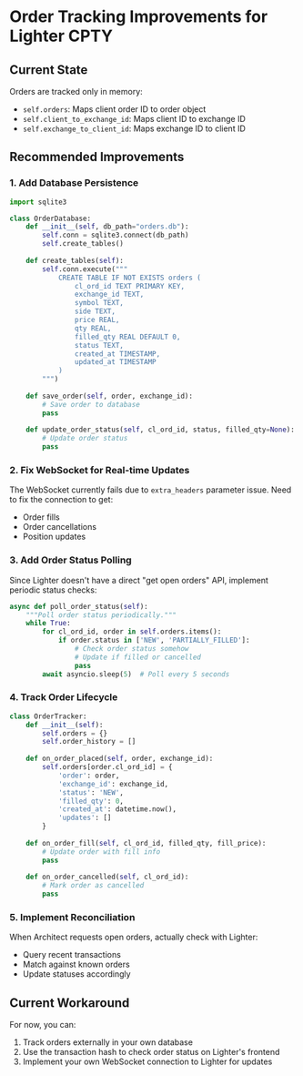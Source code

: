 # Order Tracking Improvements for Lighter CPTY

## Current State
Orders are tracked only in memory:
- `self.orders`: Maps client order ID to order object
- `self.client_to_exchange_id`: Maps client ID to exchange ID
- `self.exchange_to_client_id`: Maps exchange ID to client ID

## Recommended Improvements

### 1. Add Database Persistence
```python
import sqlite3

class OrderDatabase:
    def __init__(self, db_path="orders.db"):
        self.conn = sqlite3.connect(db_path)
        self.create_tables()
    
    def create_tables(self):
        self.conn.execute("""
            CREATE TABLE IF NOT EXISTS orders (
                cl_ord_id TEXT PRIMARY KEY,
                exchange_id TEXT,
                symbol TEXT,
                side TEXT,
                price REAL,
                qty REAL,
                filled_qty REAL DEFAULT 0,
                status TEXT,
                created_at TIMESTAMP,
                updated_at TIMESTAMP
            )
        """)
    
    def save_order(self, order, exchange_id):
        # Save order to database
        pass
    
    def update_order_status(self, cl_ord_id, status, filled_qty=None):
        # Update order status
        pass
```

### 2. Fix WebSocket for Real-time Updates
The WebSocket currently fails due to `extra_headers` parameter issue. Need to fix the connection to get:
- Order fills
- Order cancellations
- Position updates

### 3. Add Order Status Polling
Since Lighter doesn't have a direct "get open orders" API, implement periodic status checks:

```python
async def poll_order_status(self):
    """Poll order status periodically."""
    while True:
        for cl_ord_id, order in self.orders.items():
            if order.status in ['NEW', 'PARTIALLY_FILLED']:
                # Check order status somehow
                # Update if filled or cancelled
                pass
        await asyncio.sleep(5)  # Poll every 5 seconds
```

### 4. Track Order Lifecycle
```python
class OrderTracker:
    def __init__(self):
        self.orders = {}
        self.order_history = []
    
    def on_order_placed(self, order, exchange_id):
        self.orders[order.cl_ord_id] = {
            'order': order,
            'exchange_id': exchange_id,
            'status': 'NEW',
            'filled_qty': 0,
            'created_at': datetime.now(),
            'updates': []
        }
    
    def on_order_fill(self, cl_ord_id, filled_qty, fill_price):
        # Update order with fill info
        pass
    
    def on_order_cancelled(self, cl_ord_id):
        # Mark order as cancelled
        pass
```

### 5. Implement Reconciliation
When Architect requests open orders, actually check with Lighter:
- Query recent transactions
- Match against known orders
- Update statuses accordingly

## Current Workaround
For now, you can:
1. Track orders externally in your own database
2. Use the transaction hash to check order status on Lighter's frontend
3. Implement your own WebSocket connection to Lighter for updates